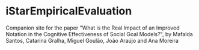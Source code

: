 # iStarEmpiricalEvaluation
Companion site for the paper "What is the Real Impact of an Improved Notation in the Cognitive Effectiveness of Social Goal Models?", by Mafalda Santos, Catarina Gralha, Miguel Goulão, João Araújo and Ana Moreira
